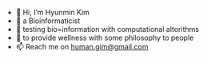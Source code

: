- 👋 Hi, I’m Hyunmin Kim 
- 👀 a Bioinformaticist
- 🌱 testing bio=information with computational altorithms
- 💞️ to provide wellness with some philosophy to people
- 📫 Reach me on human.gim@gmail.com

<!---
hmgene/hmgene is a ✨ special ✨ repository because its `README.md` (this file) appears on your GitHub profile.
You can click the Preview link to take a look at your changes.
--->
